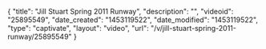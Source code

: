 {
    "title": "Jill Stuart Spring 2011 Runway",
    "description": "",
    "videoid": "25895549",
    "date_created": "1453119522",
    "date_modified": "1453119522",
    "type": "captivate",
    "layout": "video",
    "url": "\/v\/jill-stuart-spring-2011-runway\/25895549"
}